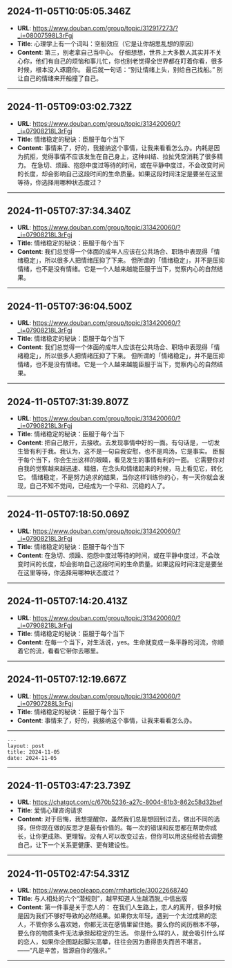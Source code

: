 
  ## 2024-11-05T10:05:05.346Z
  
  - **URL**: https://www.douban.com/group/topic/312917273/?_i=08007598L3rFgj
  - **Title**: 心理学上有一个词叫：空船效应（它是让你胡思乱想的原因）
  - **Content**: 第三，别老拿自己当中心。  仔细想想，世界上大多数人其实并不关心你，他们有自己的烦恼和事儿忙，你也别老觉得全世界都在盯着你看，很多时候，根本没人琢磨你。  最后就一句话：“别让情绪上头，别给自己找船。”  别让自己的情绪来开船撞了自己。
  
  
  ---
  
  ## 2024-11-05T09:03:02.732Z
  
  - **URL**: https://www.douban.com/group/topic/313420060/?_i=07908218L3rFgj
  - **Title**: 情绪稳定的秘诀：臣服于每个当下
  - **Content**: 事情来了，好的，我接纳这个事情，让我来看看怎么办。内耗是因为抗拒，觉得事情不应该发生在自己身上，这种纠结、拉扯凭空消耗了很多精力。  在急切、烦躁、抱怨中度过等待的时间，或在平静中度过，不会改变时间的长度，却会影响自己这段时间的生命质量。如果这段时间注定是要坐在这里等待，你选择用哪种状态度过？
  
  
  ---
  
  ## 2024-11-05T07:37:34.340Z
  
  - **URL**: https://www.douban.com/group/topic/313420060/?_i=07908218L3rFgj
  - **Title**: 情绪稳定的秘诀：臣服于每个当下
  - **Content**: 我们总觉得一个体面的成年人应该在公共场合、职场中表现得「情绪稳定」，所以很多人把情绪压抑了下来。  但所谓的「情绪稳定」，并不是压抑情绪，也不是没有情绪。它是一个人越来越能臣服于当下，觉察内心的自然结果。
  
  
  ---
  
  ## 2024-11-05T07:36:04.500Z
  
  - **URL**: https://www.douban.com/group/topic/313420060/?_i=07908218L3rFgj
  - **Title**: 情绪稳定的秘诀：臣服于每个当下
  - **Content**: 我们总觉得一个体面的成年人应该在公共场合、职场中表现得「情绪稳定」，所以很多人把情绪压抑了下来。  但所谓的「情绪稳定」，并不是压抑情绪，也不是没有情绪。它是一个人越来越能臣服于当下，觉察内心的自然结果。
  
  
  ---
  
  ## 2024-11-05T07:31:39.807Z
  
  - **URL**: https://www.douban.com/group/topic/313420060/?_i=07908218L3rFgj
  - **Title**: 情绪稳定的秘诀：臣服于每个当下
  - **Content**: 把自己敞开，去接收。去发现事情中好的一面。有句话是，一切发生皆有利于我。我认为，这不是一句自我安慰，也不是鸡汤，它是事实。  臣服于每个当下，你会生出这样的眼睛，看见发生的事情有利的一面。  它需要你对自我的觉察越来越迅速、精细，在念头和情绪起来的时候，马上看见它，转化它。  情绪稳定，不是努力追求的结果，当你这样训练你的心，有一天你就会发现，自己不知不觉间，已经成为一个平和、沉稳的人了。
  
  
  ---
  
  ## 2024-11-05T07:18:50.069Z
  
  - **URL**: https://www.douban.com/group/topic/313420060/?_i=07908218L3rFgj
  - **Title**: 情绪稳定的秘诀：臣服于每个当下
  - **Content**: 在急切、烦躁、抱怨中度过等待的时间，或在平静中度过，不会改变时间的长度，却会影响自己这段时间的生命质量。如果这段时间注定是要坐在这里等待，你选择用哪种状态度过？
  
  
  ---
  
  ## 2024-11-05T07:14:20.413Z
  
  - **URL**: https://www.douban.com/group/topic/313420060/?_i=07908218L3rFgj
  - **Title**: 情绪稳定的秘诀：臣服于每个当下
  - **Content**: 在每一个当下，对生活说，yes。生命就变成一条平静的河流，你顺着它的流，看看它带你去哪里。
  
  
  ---
  
  ## 2024-11-05T07:12:19.667Z
  
  - **URL**: https://www.douban.com/group/topic/313420060/?_i=07907288L3rFgj
  - **Title**: 情绪稳定的秘诀：臣服于每个当下
  - **Content**: 事情来了，好的，我接纳这个事情，让我来看看怎么办。
  
  
  ---
    ---
    layout: post
    title: 2024-11-05
    date: 2024-11-05
  ---
 
  ## 2024-11-05T03:47:23.739Z
  
  - **URL**: https://chatgpt.com/c/670b5236-a27c-8004-81b3-862c58d32bef
  - **Title**: 爱情心理咨询请求
  - **Content**: 对于后悔，我想提醒你，虽然我们总是想回到过去，做出不同的选择，但你现在做的反思才是最有价值的。每一次的错误和反思都在帮助你成长，让你更成熟、更理智。没有人可以改变过去，但你可以用这些经验去调整自己，让下一个关系更健康、更有建设性。
  
  
  ---
  
  ## 2024-11-05T02:47:54.331Z
  
  - **URL**: https://www.peopleapp.com/rmharticle/30022668740
  - **Title**: 与人相处的六个“潜规则”，越早知道人生越洒脱_中信出版
  - **Content**: 第一件事是关于恋人的：  在我们人生路上，恋人的离开，很多时候是因为我们不够好导致的必然结果。如果你太年轻，遇到一个太过成熟的恋人，不管你多么喜欢她，你都无法在感情里留住她。要么你的阅历根本不够，要么你的物质条件无法承担起稳定的生活。  你是什么样的人，就会吸引什么样的恋人，如果你企图踮起脚尖高攀，往往会因为患得患失而苦不堪言。  ——“凡是辛苦，皆源自你的强求。”
  
  
  ---
  